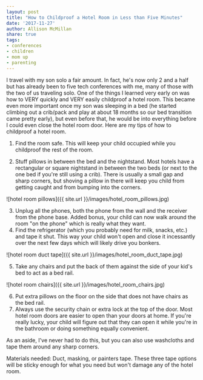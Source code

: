```yaml
---
layout: post
title: "How to Childproof a Hotel Room in Less than Five Minutes"
date: '2017-11-27'
author: Allison McMillan
share: true
tags:
- conferences
- children
- mom up
- parenting
---
```


I travel with my son solo a fair amount. In fact, he's now only 2 and a half but has already been to five tech conferences with me, many of those with the two of us traveling solo. One of the things I learned very early on was how to VERY quickly and VERY easily childproof a hotel room. This became even more important once my son was sleeping in a bed (he started climbing out a crib/pack and play at about 18 months so our bed transition came pretty early), but even before that, he would be into everything before I could even close the hotel room door. Here are my tips of how to childproof a hotel room.

1. Find the room safe. This will keep your child occupied while you childproof the rest of the room.

2. Stuff pillows in between the bed and the nightstand. Most hotels have a rectangular or square nightstand in between the two beds (or next to the one bed if you're still using a crib). There is usually a small gap and sharp corners, but shoving a pillow in there will keep you child from getting caught and from bumping into the corners.

![hotel room pillows]({{ site.url }}/images/hotel_room_pillows.jpg)

3. Unplug all the phones, both the phone from the wall and the receiver from the phone base. Added bonus, your child can now walk around the room "on the phone" which is really what they want.
4. Find the refrigerator (which you probably need for milk, snacks, etc.) and tape it shut. This way your child won't open and close it incessantly over the next few days which will likely drive you bonkers.

![hotel room duct tape]({{ site.url }}/images/hotel_room_duct_tape.jpg)

5. Take any chairs and put the back of them against the side of your kid's bed to act as a bed rail.

![hotel room chairs]({{ site.url }}/images/hotel_room_chairs.jpg)

6. Put extra pillows on the floor on the side that does not have chairs as the bed rail.
7. Always use the security chain or extra lock at the top of the door. Most hotel room doors are easier to open than your doors at home. If you're really lucky, your child will figure out that they can open it while you're in the bathroom or doing something equally convenient.

As an aside, I've never had to do this, but you can also use washcloths and tape them around any sharp corners.

Materials needed: Duct, masking, or painters tape. These three tape options will be sticky enough for what you need but won't damage any of the hotel room.
